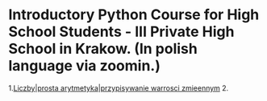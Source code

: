 # Introductory Python Course for High School Students - III Private High School in Krakow. (In polish language via zoomin.)

1.[Liczby|prosta arytmetyka|przypisywanie warrosci zmieennym](https://github.com/marszos/python_hs_classes/blob/a2dd38aab88768a7a7827cb414cd071febd44fd0/Liczby_prosta_arytmetyka.ipynb)
2. 
